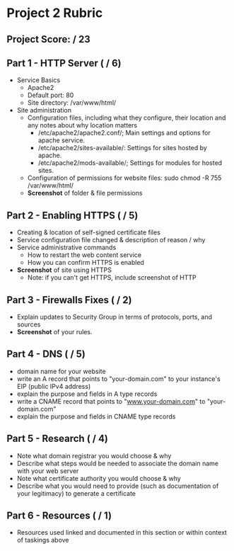 # Project 2 Rubric

## Project Score:  / 23

## Part 1 - HTTP Server ( / 6)

- Service Basics
    - Apache2
    - Default port: 80
    - Site directory: /var/www/html/
- Site administration
    - Configuration files, including what they configure, their location and any notes about why location matters
        - /etc/apache2/apache2.conf/; Main settings and options for apache service.
        - /etc/apache2/sites-available/: Settings for sites hosted by apache.
        - /etc/apache2/mods-available/; Settings for modules for hosted sites.
    - Configuration of permissions for website files: sudo chmod -R 755 /var/www/html/
    - **Screenshot** of folder & file permissions

## Part 2 - Enabling HTTPS ( / 5)

- Creating & location of self-signed certificate files
- Service configuration file changed & description of reason / why
- Service administrative commands 
    - How to restart the web content service
    - How you can confirm HTTPS is enabled
- **Screenshot** of site using HTTPS
    - Note: if you can't get HTTPS, include screenshot of HTTP

## Part 3 - Firewalls Fixes ( / 2)

- Explain updates to Security Group in terms of protocols, ports, and sources
- **Screenshot** of your rules.

## Part 4 - DNS ( / 5)
- domain name for your website
- write an A record that points to "your-domain.com" to your instance's EIP (public IPv4 address)
- explain the purpose and fields in A type records
- write a CNAME record that points to "www.your-domain.com" to "your-domain.com"
- explain the purpose and fields in CNAME type records

## Part 5 - Research ( / 4)
- Note what domain registrar you would choose & why
- Describe what steps would be needed to associate the domain name with your web server
- Note what certificate authority you would choose & why
- Describe what you would need to provide (such as documentation of your legitimacy) to generate a certificate

## Part 6 - Resources ( / 1)
- Resources used linked and documented in this section or within context of taskings above
